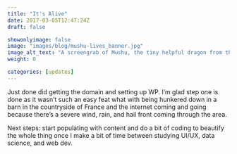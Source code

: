 ```yaml
---
title: "It's Alive"
date: 2017-03-05T12:47:24Z
draft: false

showonlyimage: false
image: "images/blog/mushu-lives_banner.jpg"
image_alt_text: "A screengrab of Mushu, the tiny helpful dragon from the movie Mulan, being reborn from his stone form."
weight: 0

categories: [updates]
---
```


Just done did getting the domain and setting up WP.  I’m glad step one is done as it wasn’t such an easy feat what with being hunkered down in a barn in the countryside of France and the internet coming and going because there’s a severe wind, rain, and hail front coming through the area.

Next steps: start populating with content and do a bit of coding to beautify the whole thing once I make a bit of time between studying UI/UX, data science, and web dev.